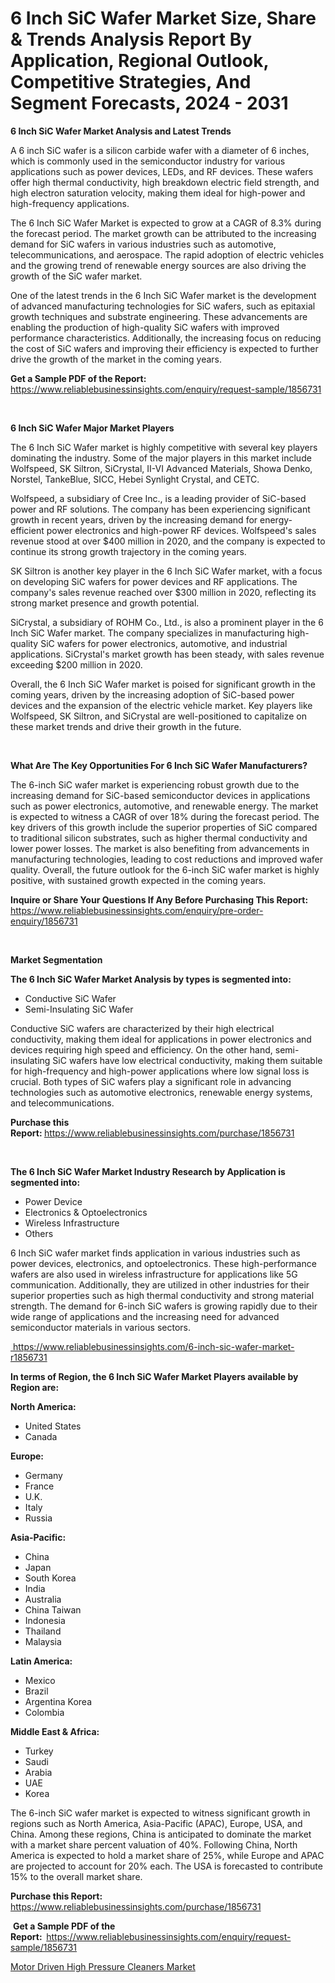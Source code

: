 <p><h1>6 Inch SiC Wafer Market Size, Share & Trends Analysis Report By Application, Regional Outlook, Competitive Strategies, And Segment Forecasts, 2024 - 2031</h1></p><p><strong>6 Inch SiC Wafer Market Analysis and Latest Trends</strong></p>
<p><p>A 6 inch SiC wafer is a silicon carbide wafer with a diameter of 6 inches, which is commonly used in the semiconductor industry for various applications such as power devices, LEDs, and RF devices. These wafers offer high thermal conductivity, high breakdown electric field strength, and high electron saturation velocity, making them ideal for high-power and high-frequency applications.</p><p>The 6 Inch SiC Wafer Market is expected to grow at a CAGR of 8.3% during the forecast period. The market growth can be attributed to the increasing demand for SiC wafers in various industries such as automotive, telecommunications, and aerospace. The rapid adoption of electric vehicles and the growing trend of renewable energy sources are also driving the growth of the SiC wafer market.</p><p>One of the latest trends in the 6 Inch SiC Wafer market is the development of advanced manufacturing technologies for SiC wafers, such as epitaxial growth techniques and substrate engineering. These advancements are enabling the production of high-quality SiC wafers with improved performance characteristics. Additionally, the increasing focus on reducing the cost of SiC wafers and improving their efficiency is expected to further drive the growth of the market in the coming years.</p></p>
<p><strong>Get a Sample PDF of the Report:&nbsp;</strong> <a href="https://www.reliablebusinessinsights.com/enquiry/request-sample/1856731">https://www.reliablebusinessinsights.com/enquiry/request-sample/1856731</a></p>
<p>&nbsp;</p>
<p><strong>6 Inch SiC Wafer Major Market Players</strong></p>
<p><p>The 6 Inch SiC Wafer market is highly competitive with several key players dominating the industry. Some of the major players in this market include Wolfspeed, SK Siltron, SiCrystal, II-VI Advanced Materials, Showa Denko, Norstel, TankeBlue, SICC, Hebei Synlight Crystal, and CETC.</p><p>Wolfspeed, a subsidiary of Cree Inc., is a leading provider of SiC-based power and RF solutions. The company has been experiencing significant growth in recent years, driven by the increasing demand for energy-efficient power electronics and high-power RF devices. Wolfspeed's sales revenue stood at over $400 million in 2020, and the company is expected to continue its strong growth trajectory in the coming years.</p><p>SK Siltron is another key player in the 6 Inch SiC Wafer market, with a focus on developing SiC wafers for power devices and RF applications. The company's sales revenue reached over $300 million in 2020, reflecting its strong market presence and growth potential.</p><p>SiCrystal, a subsidiary of ROHM Co., Ltd., is also a prominent player in the 6 Inch SiC Wafer market. The company specializes in manufacturing high-quality SiC wafers for power electronics, automotive, and industrial applications. SiCrystal's market growth has been steady, with sales revenue exceeding $200 million in 2020.</p><p>Overall, the 6 Inch SiC Wafer market is poised for significant growth in the coming years, driven by the increasing adoption of SiC-based power devices and the expansion of the electric vehicle market. Key players like Wolfspeed, SK Siltron, and SiCrystal are well-positioned to capitalize on these market trends and drive their growth in the future.</p></p>
<p>&nbsp;</p>
<p><strong>What Are The Key Opportunities For 6 Inch SiC Wafer Manufacturers?</strong></p>
<p><p>The 6-inch SiC wafer market is experiencing robust growth due to the increasing demand for SiC-based semiconductor devices in applications such as power electronics, automotive, and renewable energy. The market is expected to witness a CAGR of over 18% during the forecast period. The key drivers of this growth include the superior properties of SiC compared to traditional silicon substrates, such as higher thermal conductivity and lower power losses. The market is also benefiting from advancements in manufacturing technologies, leading to cost reductions and improved wafer quality. Overall, the future outlook for the 6-inch SiC wafer market is highly positive, with sustained growth expected in the coming years.</p></p>
<p><strong>Inquire or Share Your Questions If Any Before Purchasing This Report:</strong> <a href="https://www.reliablebusinessinsights.com/enquiry/pre-order-enquiry/1856731">https://www.reliablebusinessinsights.com/enquiry/pre-order-enquiry/1856731</a></p>
<p>&nbsp;</p>
<p><strong>Market Segmentation</strong></p>
<p><strong>The 6 Inch SiC Wafer Market Analysis by types is segmented into:</strong></p>
<p><ul><li>Conductive SiC Wafer</li><li>Semi-Insulating SiC Wafer</li></ul></p>
<p><p>Conductive SiC wafers are characterized by their high electrical conductivity, making them ideal for applications in power electronics and devices requiring high speed and efficiency. On the other hand, semi-insulating SiC wafers have low electrical conductivity, making them suitable for high-frequency and high-power applications where low signal loss is crucial. Both types of SiC wafers play a significant role in advancing technologies such as automotive electronics, renewable energy systems, and telecommunications.</p></p>
<p><strong>Purchase this Report:&nbsp;</strong><a href="https://www.reliablebusinessinsights.com/purchase/1856731">https://www.reliablebusinessinsights.com/purchase/1856731</a></p>
<p>&nbsp;</p>
<p><strong>The 6 Inch SiC Wafer Market Industry Research by Application is segmented into:</strong></p>
<p><ul><li>Power Device</li><li>Electronics & Optoelectronics</li><li>Wireless Infrastructure</li><li>Others</li></ul></p>
<p><p>6 Inch SiC wafer market finds application in various industries such as power devices, electronics, and optoelectronics. These high-performance wafers are also used in wireless infrastructure for applications like 5G communication. Additionally, they are utilized in other industries for their superior properties such as high thermal conductivity and strong material strength. The demand for 6-inch SiC wafers is growing rapidly due to their wide range of applications and the increasing need for advanced semiconductor materials in various sectors.</p></p>
<p><a href="https://www.reliablebusinessinsights.com/6-inch-sic-wafer-market-r1856731">&nbsp;https://www.reliablebusinessinsights.com/6-inch-sic-wafer-market-r1856731</a></p>
<p><strong>In terms of Region, the 6 Inch SiC Wafer Market Players available by Region are:</strong></p>
<p>
    <p> <strong> North America: </strong>
        <ul>
            <li>United States</li>
            <li>Canada</li>
        </ul>
        </p> 
    <p> <strong> Europe: </strong>
        <ul>
            <li>Germany</li>
            <li>France</li>
            <li>U.K.</li>
            <li>Italy</li>
            <li>Russia</li>
        </ul>
        </p> 
    <p> <strong> Asia-Pacific: </strong>
        <ul>
            <li>China</li>
            <li>Japan</li>
            <li>South Korea</li>
            <li>India</li>
            <li>Australia</li>
            <li>China Taiwan</li>
            <li>Indonesia</li>
            <li>Thailand</li>
            <li>Malaysia</li>
        </ul>
        </p> 
    <p> <strong> Latin America: </strong>
        <ul>
            <li>Mexico</li>
            <li>Brazil</li>
            <li>Argentina Korea</li>
            <li>Colombia</li>
        </ul>
        </p> 
    <p> <strong> Middle East & Africa: </strong>
        <ul>
            <li>Turkey</li>
            <li>Saudi</li>
            <li>Arabia</li>
            <li>UAE</li>
            <li>Korea</li>
        </ul>
    </p>
    </p>
<p><p>The 6-inch SiC wafer market is expected to witness significant growth in regions such as North America, Asia-Pacific (APAC), Europe, USA, and China. Among these regions, China is anticipated to dominate the market with a market share percent valuation of 40%. Following China, North America is expected to hold a market share of 25%, while Europe and APAC are projected to account for 20% each. The USA is forecasted to contribute 15% to the overall market share.</p></p>
<p><strong>Purchase this Report: </strong><a href="https://www.reliablebusinessinsights.com/purchase/1856731">https://www.reliablebusinessinsights.com/purchase/1856731</a></p>
<p>&nbsp;<strong>Get a Sample PDF of the Report:&nbsp;&nbsp;</strong><a href="https://www.reliablebusinessinsights.com/enquiry/request-sample/1856731">https://www.reliablebusinessinsights.com/enquiry/request-sample/1856731</a></p>
<p><strong></strong></p>
<p><p><a href="https://view.publitas.com/reportprime-1/motor-driven-high-pressure-cleaners-market-a-global-and-regional-analysis-focus-on-end-user-product-and-region-analysis-and-forecast-2024-2031/">Motor Driven High Pressure Cleaners Market</a></p></p>